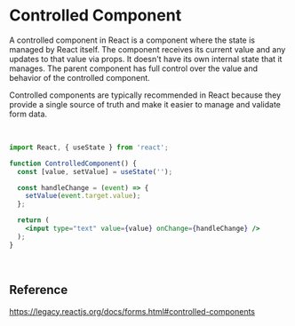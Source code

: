 # Controlled Component
A controlled component in React is a component where the state is managed by React itself. The component receives its current value and any updates to that value via props. It doesn't have its own internal state that it 
manages. The parent component has full control over the value and behavior of the controlled component.

Controlled components are typically recommended in React because they provide a single source of truth and make it easier to manage and validate form data.

<br>

```jsx
import React, { useState } from 'react';

function ControlledComponent() {
  const [value, setValue] = useState('');

  const handleChange = (event) => {
    setValue(event.target.value);
  };

  return (
    <input type="text" value={value} onChange={handleChange} />
  );
}
```

<br>

## Reference
https://legacy.reactjs.org/docs/forms.html#controlled-components

